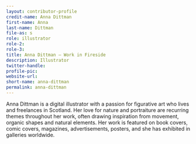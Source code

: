 ```yaml
---
layout: contributor-profile
credit-name: Anna Dittman
first-name: Anna
last-name: Dittman
file-as: s
role: illustrator
role-2:
role-3:
title: Anna Dittman — Work in Fireside
description: Illustrator
twitter-handle:
profile-pic:
website-url:
short-name: anna-dittman
permalink: anna-dittman
---
```

Anna Dittman is a digital illustrator with a passion for figurative art who lives and freelances in Scotland. Her love for nature and portraiture are recurring themes throughout her work, often drawing inspiration from movement, organic shapes and natural elements. Her work is featured on book covers, comic covers, magazines, advertisements, posters, and she has exhibited in galleries worldwide.
